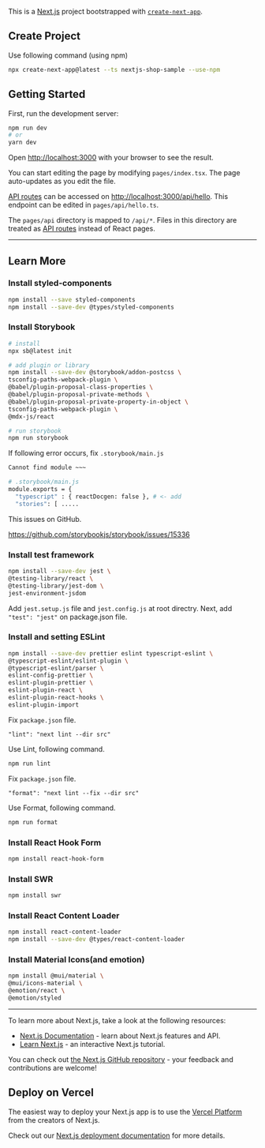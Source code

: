 This is a [Next.js](https://nextjs.org/) project bootstrapped with [`create-next-app`](https://github.com/vercel/next.js/tree/canary/packages/create-next-app).

## Create Project

Use following command (using npm)
```bash
npx create-next-app@latest --ts nextjs-shop-sample --use-npm
```

## Getting Started

First, run the development server:

```bash
npm run dev
# or
yarn dev
```


Open [http://localhost:3000](http://localhost:3000) with your browser to see the result.

You can start editing the page by modifying `pages/index.tsx`. The page auto-updates as you edit the file.

[API routes](https://nextjs.org/docs/api-routes/introduction) can be accessed on [http://localhost:3000/api/hello](http://localhost:3000/api/hello). This endpoint can be edited in `pages/api/hello.ts`.

The `pages/api` directory is mapped to `/api/*`. Files in this directory are treated as [API routes](https://nextjs.org/docs/api-routes/introduction) instead of React pages.

---

## Learn More

### Install styled-components

```bash
npm install --save styled-components
npm install --save-dev @types/styled-components
```

### Install Storybook

```bash
# install
npx sb@latest init

# add plugin or library
npm install --save-dev @storybook/addon-postcss \
tsconfig-paths-webpack-plugin \
@babel/plugin-proposal-class-properties \
@babel/plugin-proposal-private-methods \
@babel/plugin-proposal-private-property-in-object \
tsconfig-paths-webpack-plugin \
@mdx-js/react

# run storybook
npm run storybook
```

If following error occurs, fix `.storybook/main.js`
```bash
Cannot find module ~~~
```

```bash
# .storybook/main.js
module.exports = {
  "typescript" : { reactDocgen: false }, # <- add
  "stories": [ .....
```

This issues on GitHub.

https://github.com/storybookjs/storybook/issues/15336

### Install test framework

```bash
npm install --save-dev jest \
@testing-library/react \
@testing-library/jest-dom \
jest-environment-jsdom
```

Add `jest.setup.js` file and `jest.config.js` at root directry. Next, add `"test": "jest"` on package.json file.

### Install and setting ESLint

```bash
npm install --save-dev prettier eslint typescript-eslint \
@typescript-eslint/eslint-plugin \
@typescript-eslint/parser \
eslint-config-prettier \
eslint-plugin-prettier \
eslint-plugin-react \
eslint-plugin-react-hooks \
eslint-plugin-import
```

Fix `package.json` file.

`"lint": "next lint --dir src"`

Use Lint, following command.
```bash
npm run lint
```

Fix `package.json` file.

`"format": "next lint --fix --dir src"`

Use Format, following command.
```bash
npm run format
```

### Install React Hook Form

```bash
npm install react-hook-form
```

### Install SWR

```bash
npm install swr
```

### Install React Content Loader

```bash
npm install react-content-loader
npm install --save-dev @types/react-content-loader
```

### Install Material Icons(and emotion)

```bash
npm install @mui/material \
@mui/icons-material \
@emotion/react \
@emotion/styled
```

---

To learn more about Next.js, take a look at the following resources:

- [Next.js Documentation](https://nextjs.org/docs) - learn about Next.js features and API.
- [Learn Next.js](https://nextjs.org/learn) - an interactive Next.js tutorial.

You can check out [the Next.js GitHub repository](https://github.com/vercel/next.js/) - your feedback and contributions are welcome!

## Deploy on Vercel

The easiest way to deploy your Next.js app is to use the [Vercel Platform](https://vercel.com/new?utm_medium=default-template&filter=next.js&utm_source=create-next-app&utm_campaign=create-next-app-readme) from the creators of Next.js.

Check out our [Next.js deployment documentation](https://nextjs.org/docs/deployment) for more details.
